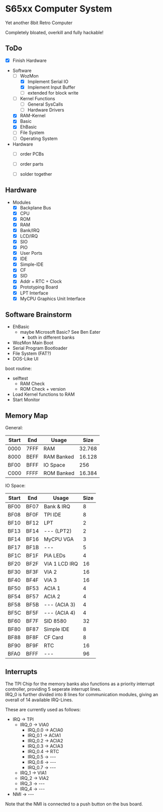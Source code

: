 # S65xx Computer System

Yet another 8bit Retro Computer

Completely bloated, overkill and fully hackable!

## ToDo

- [x] Finish Hardware
- Software
  - [ ] WozMon
    - [x] Implement Serial IO
    - [x] Implement Input Buffer
    - [ ] extended for block write
  - [ ] Kernel Functions
    - [ ] General SysCalls
    - [ ] Hardware Drivers
  - [x] RAM-Kernel
  - [x] Basic
  - [x] EhBasic
  - [ ] File System
  - [ ] Operating System
- Hardware
  - [ ] order PCBs
  - [ ] order parts
  - [ ] solder together



## Hardware

- Modules
  - [x] Backplane Bus
  - [x] CPU
  - [x] ROM
  - [x] RAM
  - [x] Bank/IRQ
  - [x] LCD/IRQ
  - [x] SIO
  - [x] PIO
  - [x] User Ports
  - [x] IDE
  - [x] Simple-IDE
  - [x] CF
  - [x] SID
  - [x] Addr + RTC + Clock
  - [x] Prototyping Board
  - [x] LPT Interface
  - [x] MyCPU Graphics Unit Interface

## Software Brainstorm

- EhBasic
  - maybe Microsoft Basic? See Ben Eater
    - both in different banks
- WozMon Main Boot
- Serial Program Bootloader
- File System (FAT?)
- DOS-Like UI

boot routine:

- selftest
  - RAM Check
  - ROM Check + version
- Load Kernel functions to RAM
- Start Monitor

## Memory Map

General:

| Start | End  | Usage      | Size   |
|-------|------|------------|--------|
| 0000  | 7FFF | RAM        | 32.768 |
| 8000  | BEFF | RAM Banked | 16.128 |
| BF00  | BFFF | IO Space   |    256 |
| C000  | FFFF | ROM Banked | 16.384 |

IO Space:

| Start | End  | Usage         |Size|
|-------|------|---------------|----|
| BF00  | BF07 | Bank & IRQ    | 8  |
| BF08  | BF0F | TPI IDE       | 8  |
| BF10  | BF12 | LPT           | 2  |
| BF13  | BF14 | --- (LPT2)    | 2  |
| BF14  | BF16 | MyCPU VGA     | 3  |
| BF17  | BF1B | ---           | 5  |
| BF1C  | BF1F | PIA LEDs      | 4  |
| BF20  | BF2F | VIA 1 LCD IRQ | 16 |
| BF30  | BF3F | VIA 2         | 16 |
| BF40  | BF4F | VIA 3         | 16 |
| BF50  | BF53 | ACIA 1        | 4  |
| BF54  | BF57 | ACIA 2        | 4  |
| BF58  | BF5B | --- (ACIA 3)  | 4  |
| BF5C  | BF5F | --- (ACIA 4)  | 4  |
| BF60  | BF7F | SID 8580      | 32 |
| BF80  | BF87 | Simple IDE    | 8  |
| BF88  | BF8F | CF Card       | 8  |
| BF90  | BF9F | RTC           | 16 |
| BFA0  | BFFF | ---           | 96 |

## Interrupts

The TPI Chip for the memory banks also functions as a priority interrupt controller, providing 5 seperate interrupt lines.  
IRQ_0 is further divided into 8 lines for communication modules, giving an overall of 14 available IRQ-Lines.  

These are currently used as follows:

- IRQ -> TPI
  - IRQ_0 -> VIA0
    - IRQ_0.0 -> ACIA0
    - IRQ_0.1 -> ACIA1
    - IRQ_0.2 -> ACIA2
    - IRQ_0.3 -> ACIA3
    - IRQ_0.4 -> RTC
    - IRQ_0.5 -> ---
    - IRQ_0.6 -> ---
    - IRQ_0.7 -> ---
  - IRQ_1 -> VIA1
  - IRQ_2 -> VIA2
  - IRQ_3 -> ---
  - IRQ_4 -> ---
- NMI -> ---

Note that the NMI is connected to a push button on the bus board.

